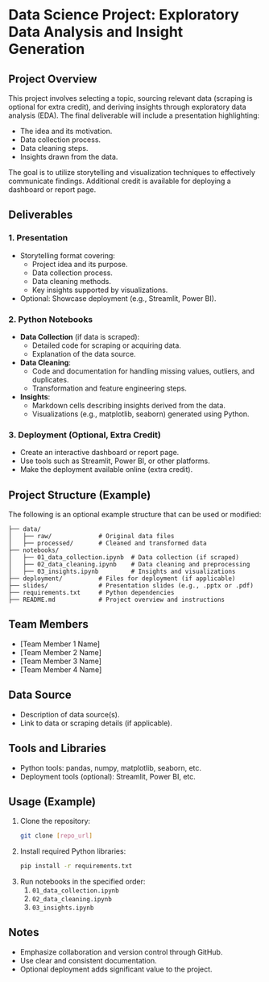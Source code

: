 
# Data Science Project: Exploratory Data Analysis and Insight Generation

## Project Overview
This project involves selecting a topic, sourcing relevant data (scraping is optional for extra credit), and deriving insights through exploratory data analysis (EDA). The final deliverable will include a presentation highlighting:
- The idea and its motivation.
- Data collection process.
- Data cleaning steps.
- Insights drawn from the data.

The goal is to utilize storytelling and visualization techniques to effectively communicate findings. Additional credit is available for deploying a dashboard or report page.



## Deliverables

### 1. **Presentation**
- Storytelling format covering:
  - Project idea and its purpose.
  - Data collection process.
  - Data cleaning methods.
  - Key insights supported by visualizations.
- Optional: Showcase deployment (e.g., Streamlit, Power BI).

### 2. **Python Notebooks**
- **Data Collection** (if data is scraped):
  - Detailed code for scraping or acquiring data.
  - Explanation of the data source.
- **Data Cleaning**:
  - Code and documentation for handling missing values, outliers, and duplicates.
  - Transformation and feature engineering steps.
- **Insights**:
  - Markdown cells describing insights derived from the data.
  - Visualizations (e.g., matplotlib, seaborn) generated using Python.

### 3. **Deployment (Optional, Extra Credit)**
- Create an interactive dashboard or report page.
- Use tools such as Streamlit, Power BI, or other platforms.
- Make the deployment available online (extra credit).



## Project Structure (Example)
The following is an optional example structure that can be used or modified:

```
├── data/
│   ├── raw/             # Original data files
│   ├── processed/       # Cleaned and transformed data
├── notebooks/
│   ├── 01_data_collection.ipynb  # Data collection (if scraped)
│   ├── 02_data_cleaning.ipynb    # Data cleaning and preprocessing
│   ├── 03_insights.ipynb         # Insights and visualizations
├── deployment/          # Files for deployment (if applicable)
├── slides/              # Presentation slides (e.g., .pptx or .pdf)
├── requirements.txt     # Python dependencies
├── README.md            # Project overview and instructions
```



## Team Members
- [Team Member 1 Name]
- [Team Member 2 Name]
- [Team Member 3 Name]
- [Team Member 4 Name]



## Data Source
- Description of data source(s).
- Link to data or scraping details (if applicable).



## Tools and Libraries
- Python tools: pandas, numpy, matplotlib, seaborn, etc.
- Deployment tools (optional): Streamlit, Power BI, etc.



## Usage (Example)
1. Clone the repository:
   ```bash
   git clone [repo_url]
   ```
2. Install required Python libraries:
   ```bash
   pip install -r requirements.txt
   ```
3. Run notebooks in the specified order:
   1. `01_data_collection.ipynb`
   2. `02_data_cleaning.ipynb`
   3. `03_insights.ipynb`



## Notes
- Emphasize collaboration and version control through GitHub.
- Use clear and consistent documentation.
- Optional deployment adds significant value to the project.
